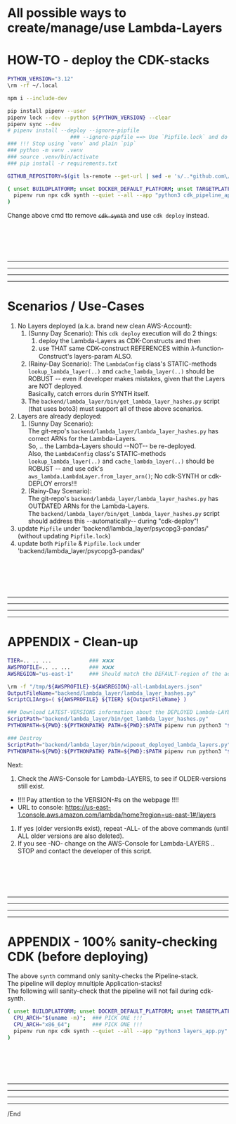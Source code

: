 # All possible ways to create/manage/use Lambda-Layers

# HOW-TO - deploy the CDK-stacks

```bash
PYTHON_VERSION="3.12"
\rm -rf ~/.local

npm i --include-dev

pip install pipenv --user
pipenv lock --dev --python ${PYTHON_VERSION} --clear
pipenv sync --dev
# pipenv install --deploy --ignore-pipfile
                    ### --ignore-pipfile ==> Use `Pipfile.lock` and do -NOT- use `Pipfile`.
### !!! Stop using `venv` and plain `pip`
### python -m venv .venv
### source .venv/bin/activate
### pip install -r requirements.txt

GITHUB_REPOSITORY=$(git ls-remote --get-url | sed -e 's/..*github.com\/\(.*\)/\1/');

( unset BUILDPLATFORM; unset DOCKER_DEFAULT_PLATFORM; unset TARGETPLATFORM;
  pipenv run npx cdk synth --quiet --all --app "python3 cdk_pipeline_app.py"  -c tier=${TIER} -c git_repo=${GITHUB_REPOSITORY} --profile ${AWSPROFILE} --region ${AWSREGION}
)
```

Change above cmd tto remove ~~`cdk synth`~~ and use `cdk deploy` instead.


<BR/><BR/><BR/><BR/>
<HR/><HR/><HR/><HR/>

# Scenarios / Use-Cases

1. No Layers deployed (a.k.a. brand new clean AWS-Account):
    1. (Sunny Day Scenario): This `cdk deploy` execution will do 2 things:
        1. deploy the Lambda-Layers as CDK-Constructs and then
        2. use THAT same CDK-construct REFERENCES within 𝜆-function-Construct's layers-param ALSO.
    1. (Rainy-Day Scenario): The `LambdaConfig` class's STATIC-methods `lookup_lambda_layer(..)` and `cache_lambda_layer(..)` should be ROBUST -- even if developer makes mistakes, given that the Layers are NOT deployed.<BR/>
        Basically, catch errors durin SYNTH itself.
    1. The `backend/lambda_layer/bin/get_lambda_layer_hashes.py` script (that uses boto3) must support all of these above scenarios.
1. Layers are already deployed:
    1. (Sunny Day Scenario):<BR/>
        The git-repo's `backend/lambda_layer/lambda_layer_hashes.py` has correct ARNs for the Lambda-Layers.<BR/>
        So, .. the Lambda-Layers should --NOT-- be re-deployed.<BR/>
        Also, the `LambdaConfig` class's STATIC-methods `lookup_lambda_layer(..)` and `cache_lambda_layer(..)` should be ROBUST -- and use cdk's `aws_lambda.LambdaLayer.from_layer_arn()`; No cdk-SYNTH or cdk-DEPLOY errors!!!
    1. (Rainy-Day Scenario):<BR/>
        The git-repo's `backend/lambda_layer/lambda_layer_hashes.py` has OUTDATED ARNs for the Lambda-Layers.<BR/>
        The `backend/lambda_layer/bin/get_lambda_layer_hashes.py` script should address this --automatically-- during "cdk-deploy"!
1. update `Pipfile` under 'backend/lambda_layer/psycopg3-pandas/' (without updating `Pipfile.lock`)
1. update both `Pipfile` & `Pipfile.lock` under 'backend/lambda_layer/psycopg3-pandas/'

<BR/><BR/><BR/><BR/>
<HR/><HR/><HR/><HR/>

# APPENDIX - Clean-up

```bash
TIER=.. .. ...            ### ❌❌❌
AWSPROFILE=.. .. ...      ### ❌❌❌
AWSREGION="us-east-1"     ### Should match the DEFAULT-region of the aove AWSPROFILE !!!

\rm -f "/tmp/${AWSPROFILE}-${AWSREGION}-all-LambdaLayers.json"
OutputFileName="backend/lambda_layer/lambda_layer_hashes.py"
ScriptCLIArgs=( ${AWSPROFILE} ${TIER} ${OutputFileName} )

### Download LATEST-VERSIONS information about the DEPLOYED Lambda-LAYERS
ScriptPath="backend/lambda_layer/bin/get_lambda_layer_hashes.py"
PYTHONPATH=${PWD}:${PYTHONPATH} PATH=${PWD}:$PATH pipenv run python3 "${ScriptPath}" ${ScriptCLIArgs[@]}

### Destroy
ScriptPath="backend/lambda_layer/bin/wipeout_deployed_lambda_layers.py"
PYTHONPATH=${PWD}:${PYTHONPATH} PATH=${PWD}:$PATH pipenv run python3 "${ScriptPath}" ${ScriptCLIArgs[@]}
```

Next:<BR/>
1. Check the AWS-Console for Lambda-LAYERS, to see if OLDER-versions still exist.
  * !!!! Pay attention to the VERSION-#s on the webpage !!!!
  * URL to console: https://us-east-1.console.aws.amazon.com/lambda/home?region=us-east-1#/layers
1. If yes (older version#s exist), repeat -ALL- of the above commands (until ALL older versions are also deleted).
1. If you see -NO- change on the AWS-Console for Lambda-LAYERS .. STOP and contact the developer of this script.


<BR/><BR/><BR/><BR/>
<HR/><HR/><HR/><HR/>

# APPENDIX - 100% sanity-checking CDK (before deploying)

The above `synth` command only sanity-checks the Pipeline-stack.<BR/>
The pipeline will deploy mnultiple Application-stacks!<BR/>
The following will sanity-check that the pipeline will not fail during cdk-synth.

```bash
( unset BUILDPLATFORM; unset DOCKER_DEFAULT_PLATFORM; unset TARGETPLATFORM;
  CPU_ARCH="$(uname -m)";  ### PICK ONE !!!
  CPU_ARCH="x86_64";       ### PICK ONE !!!
  pipenv run npx cdk synth --quiet --all --app "python3 layers_app.py"  -c tier=${TIER} -c CPU_ARCH=${CPU_ARCH} -c git_repo=${GITHUB_REPOSITORY} -c  AWSPROFILE=${AWSPROFILE} --profile ${AWSPROFILE} --region ${AWSREGION}
)
```

<BR/><BR/><BR/><BR/>
<HR/><HR/><HR/><HR/>

/End